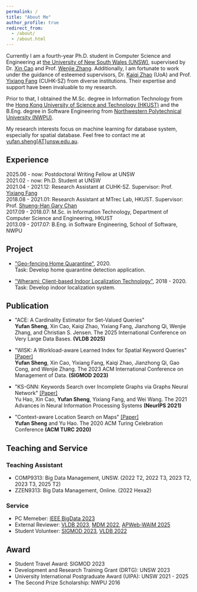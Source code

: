 ```yaml
---
permalink: /
title: "About Me"
author_profile: true
redirect_from: 
  - /about/
  - /about.html
---
```


Currently I am a fourth-year Ph.D. student in Computer Science and Engineering at [the University of New South Wales (UNSW)](https://www.unsw.edu.au/), supervised by Dr. [Xin Cao](https://xincao-unsw.github.io/) and Prof. [Wenjie Zhang](https://www.cse.unsw.edu.au/~zhangw/). Additionally, I am fortunate to work under the guidance of esteemed supervisors, Dr. [Kaiqi Zhao](https://kaiqi.blogs.auckland.ac.nz/) (UoA) and Prof. [Yixiang Fang](https://fangyixiang.github.io/) (CUHK-SZ) from diverse institutions. Their expertise and support have been invaluable to my research.

Prior to that, I obtained the M.Sc. degree in Information Technology from the [Hong Kong University of Science and Technology (HKUST)](https://hkust.edu.hk/) and the B.Eng. degree in Software Engineering from [Northwestern Polytechnical University (NWPU)](https://en.nwpu.edu.cn/).

My research interests focus on machine learning for database system, especially for spatial database. Feel free to contact me at [yufan.sheng\[AT\]unsw.edu.au](mailto:yufan.sheng@unsw.edu.au).

## Experience
2025.06 - now: Postdoctoral Writing Fellow at UNSW \
2021.02 - now: Ph.D. Student at UNSW \
2021.04 - 2021.12: Research Assistant at CUHK-SZ. Supervisor: Prof. [Yixiang Fang](https://fangyixiang.github.io/) \
2018.08 - 2021.01: Research Assistant at MTrec Lab, HKUST. Supervisor: Prof. [Shueng-Han Gary Chan](https://www.cse.ust.hk/~gchan/) \
2017.09 - 2018.07: M.Sc. in Information Technology, Department of Computer Science and Engineering, HKUST \
2013.09 - 2017.07: B.Eng. in Software Engineering, School of Software, NWPU

## Project
* ["Geo-fencing Home Quarantine"](https://vprd.hkust.edu.hk/highlight-recognition/impact-cases/location-based-tech), 2020.\
Task: Develop home quarantine detection application.

* ["Wherami: Client-based Indoor Localization Technology"](https://vprd.hkust.edu.hk/highlight-recognition/impact-cases/location-based-tech), 2018 - 2020.\
Task: Develop indoor localization system.

## Publication
* "ACE: A Cardinality Estimator for Set-Valued Queries"  \
**Yufan Sheng**, Xin Cao, Kaiqi Zhao, Yixiang Fang, Jianzhong Qi, Wenjie Zhang, and Christian S. Jensen. The 2025 International Conference on Very Large Data Bases. **(VLDB 2025)**

* "WISK: A Workload-aware Learned Index for Spatial Keyword Queries" [\[Paper\]](https://dl.acm.org/doi/10.1145/3589332) \
**Yufan Sheng**, Xin Cao, Yixiang Fang, Kaiqi Zhao, Jianzhong Qi, Gao Cong, and Wenjie Zhang. The 2023 ACM International Conference on Management of Data. **(SIGMOD 2023)**

* "KS-GNN: Keywords Search over Incomplete Graphs via Graphs Neural Network" [\[Paper\]](https://proceedings.neurips.cc/paper_files/paper/2021/file/0d7363894acdee742caf7fe4e97c4d49-Paper.pdf) \
Yu Hao, Xin Cao, **Yufan Sheng**, Yixiang Fang, and Wei Wang. The 2021 Advances in Neural Information Processing Systems **(NeurIPS 2021)**

* "Context-aware Location Search on Maps" [\[Paper\]](https://dl.acm.org/doi/abs/10.1145/3393527.3393556) \
**Yufan Sheng** and Yu Hao. The 2020 ACM Turing Celebration Conference **(ACM TURC 2020)**

## Teaching and Service
### Teaching Assistant
* COMP9313: Big Data Management, UNSW. (2022 T2, 2022 T3, 2023 T2, 2023 T3, 2025 T2)
* ZZEN9313: Big Data Management, Online. (2022 Hexa2)

### Service
* PC Memeber: [IEEE BigData 2023](https://bigdataieee.org/BigData2023/index.html)
* External Reviewer: [VLDB 2023](https://vldb.org/2023/), [MDM 2022](https://mdm2022.cs.ucy.ac.cy/index.html), [APWeb-WAIM 2025](https://apweb2025.sau.edu.cn/)
* Student Volunteer: [SIGMOD 2023](https://2023.sigmod.org/), [VLDB 2022](https://vldb.org/2022/)

## Award
* Student Travel Award: SIGMOD 2023
* Development and Research Training Grant (DRTG): UNSW 2023
* University International Postgraduate Award (UIPA): UNSW 2021 - 2025
* The Second Prize Scholarship: NWPU 2016
  
